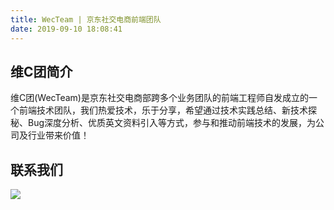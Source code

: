 ```yaml
---
title: WecTeam | 京东社交电商前端团队
date: 2019-09-10 18:08:41
---
```

## 维C团简介

维C团(WecTeam)是京东社交电商部跨多个业务团队的前端工程师自发成立的一个前端技术团队，我们热爱技术，乐于分享，希望通过技术实践总结、新技术探秘、Bug深度分析、优质英文资料引入等方式，参与和推动前端技术的发展，为公司及行业带来价值！

## 联系我们
![](https://mp.weixin.qq.com/mp/qrcode?scene=10000004&size=102&__biz=MzI5NjIzNjA1Nw==&mid=2247483675&idx=1&sn=506146ed98a2ef13919a7fb6887dbb25&send_time=)
